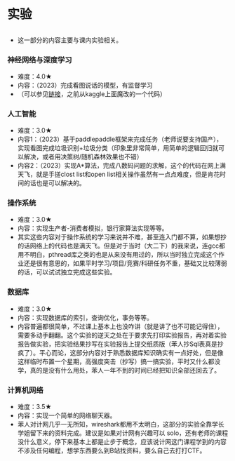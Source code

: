 # 实验
##
- 这一部分的内容主要与课内实验相关。
### 神经网络与深度学习
- 难度：4.0★
- 内容：（2023）完成看图说话的模型，有监督学习
- （可以参见[链接](https://github.com/Justjustifyjudge/Image-caption-COCO)，之前从kaggle上面魔改的一个代码）
### 人工智能
- 难度：3.0★
- 内容1：（2023）基于paddlepaddle框架来完成任务（老师说要支持国产），实现看图完成垃圾识别+垃圾分类（印象里非常简单，用简单的逻辑回归就可以解决，或者用决策树/随机森林效果也不错）
- 内容2：（2023）实现A*算法，完成八数码问题的求解，这个的代码在网上满天飞，就是手搓clost list和open list相关操作虽然有一点点难度，但是肯花时间的话也是可以解决的。
### 操作系统
- 难度：3.0★
- 内容：实现生产者-消费者模拟，银行家算法实现等等。
- 其实这些内容对于操作系统的学习来说并不难，甚至连入门都不算，如果想抄的话网络上的代码也是满天飞。但是对于当时（大二下）的我来说，连gcc都用不明白，pthread库之类的也是从来没有用过的，所以当时独立完成这个作业还是很有意思的，如果平时学习/项目/竞赛/科研任务不重，基础又比较薄弱的话，可以试试独立完成这些实验。
### 数据库
- 难度：3.0★
- 内容：实现数据库的索引，查询优化，事务等等。
- 内容普遍都很简单，不过课上基本上也没咋讲（就是讲了也不可能记得住），需要多动手翻翻。这个实验的逆天之处在于要求先打印实验报告，再对着实验报告做实验，把实验结果抄写在实验报告上提交纸质版（苯人抄Sql表真是抄疯了）。平心而论，这部分内容对于熟悉数据库知识确实有一点好处，但是像这样临时布置一个星期，高强度突击（抄写）搞一搞实验，平时又什么都没学，真的是没有什么用处，苯人一年不到的时间已经把知识全部还回去了。
### 计算机网络
- 难度：3.5★
- 内容：实现一个简单的网络聊天器。
- 苯人对计网几乎一无所知，wireshark都用不太明白，这部分的实验全靠学长学姐留下来的资料完成。建议是如果对计网有兴趣可以 solo，还有老师的课程没什么意义，停下来基本上都是止步于概念，应该说计网这门课程学到的内容不涉及任何编程，想学东西要么到B站找资料，要么自己去打打CTF。